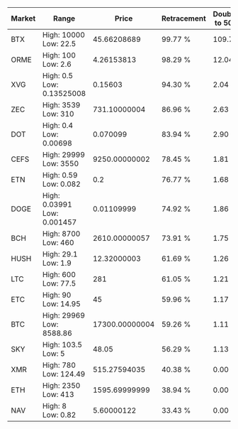 | Market | Range | Price| Retracement | Doubles to 50% |
| --- | --- | --- | --- | --- |
| BTX | High: 10000<br />Low: 22.5 | 45.66208689 | 99.77 % | 109.75 |
| ORME | High: 100<br />Low: 2.6 | 4.26153813 | 98.29 % | 12.04 |
| XVG | High: 0.5<br />Low: 0.13525008 | 0.15603 | 94.30 % | 2.04 |
| ZEC | High: 3539<br />Low: 310 | 731.10000004 | 86.96 % | 2.63 |
| DOT | High: 0.4<br />Low: 0.00698 | 0.070099 | 83.94 % | 2.90 |
| CEFS | High: 29999<br />Low: 3550 | 9250.00000002 | 78.45 % | 1.81 |
| ETN | High: 0.59<br />Low: 0.082 | 0.2 | 76.77 % | 1.68 |
| DOGE | High: 0.03991<br />Low: 0.001457 | 0.01109999 | 74.92 % | 1.86 |
| BCH | High: 8700<br />Low: 460 | 2610.00000057 | 73.91 % | 1.75 |
| HUSH | High: 29.1<br />Low: 1.9 | 12.32000003 | 61.69 % | 1.26 |
| LTC | High: 600<br />Low: 77.5 | 281 | 61.05 % | 1.21 |
| ETC | High: 90<br />Low: 14.95 | 45 | 59.96 % | 1.17 |
| BTC | High: 29969<br />Low: 8588.86 | 17300.00000004 | 59.26 % | 1.11 |
| SKY | High: 103.5<br />Low: 5 | 48.05 | 56.29 % | 1.13 |
| XMR | High: 780<br />Low: 124.49 | 515.27594035 | 40.38 % | 0.00 |
| ETH | High: 2350<br />Low: 413 | 1595.69999999 | 38.94 % | 0.00 |
| NAV | High: 8<br />Low: 0.82 | 5.60000122 | 33.43 % | 0.00 |
